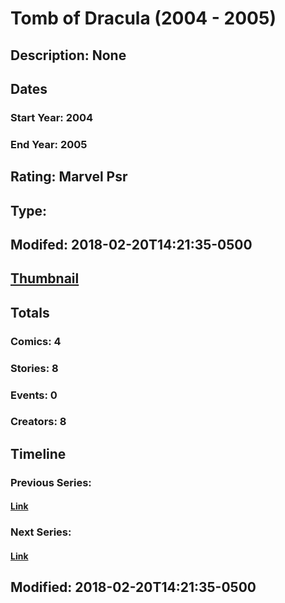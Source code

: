 # Tomb of Dracula (2004 - 2005)
## Description: None
## Dates
### Start Year: 2004
### End Year: 2005
## Rating: Marvel Psr
## Type: 
## Modifed: 2018-02-20T14:21:35-0500
## [Thumbnail](http://i.annihil.us/u/prod/marvel/i/mg/6/03/5a8c752333553.jpg)
## Totals
### Comics: 4
### Stories: 8
### Events: 0
### Creators: 8
## Timeline
### Previous Series: 
#### [Link]()
### Next Series: 
#### [Link]()
## Modified: 2018-02-20T14:21:35-0500